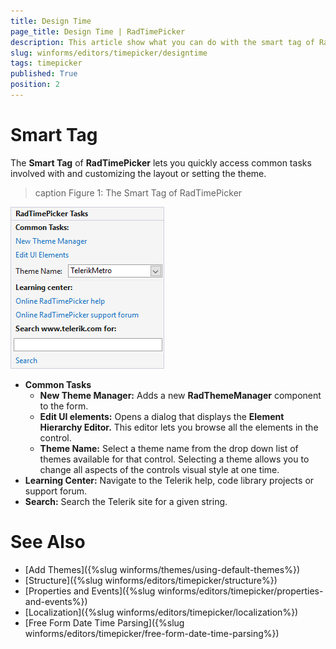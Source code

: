```yaml
---
title: Design Time
page_title: Design Time | RadTimePicker
description: This article show what you can do with the smart tag of RadTimePicker.
slug: winforms/editors/timepicker/designtime
tags: timepicker
published: True
position: 2
---
```


# Smart Tag

The __Smart Tag__ of __RadTimePicker__ lets you quickly access common tasks involved with and customizing the layout or setting the theme.

>caption Figure 1: The Smart Tag of RadTimePicker

![editors-radtimepicker-design-time001](images/editors-radtimepicker-design-time001.png)        

* __Common Tasks__
    - __New Theme Manager:__ Adds a new __RadThemeManager__ component to the form.
    - __Edit UI elements:__ Opens a dialog that displays the __Element Hierarchy Editor.__ This editor lets you browse all the elements in the control.
    - __Theme Name:__ Select a theme name from the drop down list of themes available for that control. Selecting a theme allows you to change all aspects of the controls visual style at one time.
* __Learning Center:__ Navigate to the Telerik help, code library projects or support forum.
* __Search:__ Search the Telerik site for a given string.

# See Also

* [Add Themes]({%slug winforms/themes/using-default-themes%})
* [Structure]({%slug winforms/editors/timepicker/structure%})
* [Properties and Events]({%slug winforms/editors/timepicker/properties-and-events%})
* [Localization]({%slug winforms/editors/timepicker/localization%})
* [Free Form Date Time Parsing]({%slug winforms/editors/timepicker/free-form-date-time-parsing%})